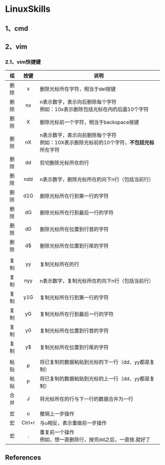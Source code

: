 # LinuxSkills

## 1、cmd





## 2、vim

### 2.1、vim快捷键

|  组  |  按键  | 说明                                                         |
| :--: | :----: | ------------------------------------------------------------ |
| 删除 |   x    | 删除光标所在字符，相当于del按键                              |
| 删除 |   nx   | n表示数字，表示向后删除每个字符<br/>例如：10x表示删除包括光标在内的后面10个字符 |
| 删除 |   X    | 删除光标前一个字符，相当于backspace按键                      |
| 删除 |   nX   | n表示数字，表示向前删除每个字符<br/>例如：10X表示删除光标前的10个字符，**不包括光标**所在字符 |
| 删除 |   dd   | 剪切删除光标所在的行                                         |
| 删除 |  ndd   | n表示数字，删除光标所在的向下n行（包括当前行）               |
| 删除 |  d1G   | 删除光标所在行到第一行的字符                                 |
| 删除 |   dG   | 删除光标所在行到最后一行的字符                               |
| 删除 |   d0   | 删除光标所在位置到行首的字符                                 |
| 删除 |   d$   | 删除光标所在位置到行尾的字符                                 |
|      |        |                                                              |
| 复制 |   yy   | 复制光标所在的行                                             |
| 复制 |  nyy   | n表示数字，复制光标所在的向下n行（包括当前行）               |
| 复制 |  y1G   | 复制光标所在行到第一行的字符                                 |
| 复制 |   yG   | 复制光标所在行到最后一行的字符                               |
| 复制 |   y0   | 复制光标所在位置到行首的字符                                 |
| 复制 |   y$   | 复制光标所在位置到行尾的字符                                 |
|      |        |                                                              |
| 粘贴 |   p    | 将已复制的数据粘贴到光标的下一行（dd、yy都是复制）           |
| 粘贴 |   P    | 将已复制的数据粘贴到光标的上一行（dd、yy都是复制）           |
| 合并 |   J    | 将光标所在的行与下一行的数据合并为一行                       |
|      |        |                                                              |
|  宏  |   u    | 撤销上一步操作                                               |
|  宏  | Ctrl+r | 与u相反，表示重做前一步操作                                  |
|  宏  |   .    | 重复前一个操作<br/>例如，想一直删除行，按完dd之后，一直按.就好了 |











































## References